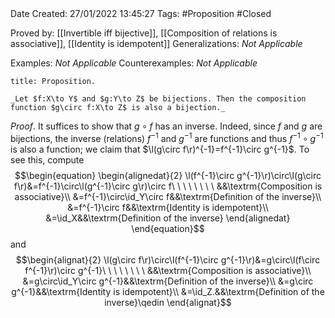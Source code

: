 <br />
<br />

Date Created: 27/01/2022 13:45:27
Tags: #Proposition #Closed 

Proved by: [[Invertible iff bijective]], [[Composition of relations is associative]], [[Identity is idempotent]]
Generalizations: _Not Applicable_

Examples: _Not Applicable_
Counterexamples: _Not Applicable_

``` ad-Proposition
title: Proposition.

_Let $f:X\to Y$ and $g:Y\to Z$ be bijections. Then the composition function $g\circ f:X\to Z$ is also a bijection._

```

_Proof_. It suffices to show that $g\circ f$ has an inverse. Indeed, since $f$ and $g$ are bijections, the inverse (relations) $f^{-1}$ and $g^{-1}$ are functions and thus $f^{-1}\circ g^{-1}$ is also a function; we claim that $\l(g\circ f\r)^{-1}=f^{-1}\circ g^{-1}$. To see this, compute
$$\begin{equation}
    \begin{alignedat}{2}
        \l(f^{-1}\circ g^{-1}\r)\circ\l(g\circ f\r)&=f^{-1}\circ\l(g^{-1}\circ g\r)\circ f\ \ \ \ \ \ \ \ &&\textrm{Composition is associative}\\
        &=f^{-1}\circ\id_Y\circ f&&\textrm{Definition of the inverse}\\
        &=f^{-1}\circ f&&\textrm{Identity is idempotent}\\
        &=\id_X&&\textrm{Definition of the inverse}
    \end{alignedat}
\end{equation}$$
and
$$\begin{alignat}{2}
    \l(g\circ f\r)\circ\l(f^{-1}\circ g^{-1}\r)&=g\circ\l(f\circ f^{-1}\r)\circ g^{-1}\ \ \ \ \ \ \ \ &&\textrm{Composition is associative}\\
    &=g\circ\id_Y\circ g^{-1}&&\textrm{Definition of the inverse}\\
    &=g\circ g^{-1}&&\textrm{Identity is idempotent}\\
    &=\id_Z.&&\textrm{Definition of the inverse}\qedin
\end{alignat}$$
